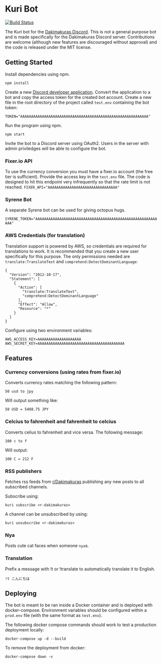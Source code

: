 # Kuri Bot

[![Build Status](https://drone.kuri.ws/api/badges/dakimakuri/kuri-bot/status.svg)](https://drone.kuri.ws/dakimakuri/kuri-bot)

The Kuri bot for the [Dakimakuras Discord](https://discord.gg/Ybb78PM). This is not a general purpose bot and is made specifically for the Dakimakuras Discord server. Contributions are welcome (although new features are discouraged without approval) and the code is released under the MIT license.

## Getting Started

Install dependencies using npm.

```npm install```

Create a new [Discord developer application](https://discordapp.com/developers/applications/). Convert the application to a bot and copy the access token for the created bot account. Create a new file in the root directory of the project called ```test.env``` containing the bot token:

```TOKEN="AAAAAAAAAAAAAAAAAAAAAAAAAAAAAAAAAAAAAAAAAAAAAAAAAAAAAAAAAAA"```

Run the program using npm.

```npm start```

Invite the bot to a Discord server using OAuth2. Users in the server with admin priviledges will be able to configure the bot.

### Fixer.io API

To use the currency conversion you must have a fixer.io account (the free tier is sufficient). Provide the access key in the ```test.env``` file. The code is designed to hit this endpoint very infrequently so that the rate limit is not reached.
```FIXER_API="AAAAAAAAAAAAAAAAAAAAAAAAAAAAAAAA"```

### Syrene Bot

A separate Syrene bot can be used for giving octopus hugs.

```SYRENE_TOKEN="AAAAAAAAAAAAAAAAAAAAAAAAAAAAAAAAAAAAAAAAAAAAAAAAAAAAAAAAAAA"```

### AWS Credentials (for translation)

Translation support is powered by AWS, so credentials are required for translations to work. It is recommended that you create a new user specifically for this purpose. The only permissions needed are `translate:TranslateText` and `comprehend:DetectDominantLanguage`:

```
{
  "Version": "2012-10-17",
  "Statement": [
    {
      "Action": [
        "translate:TranslateText",
        "comprehend:DetectDominantLanguage"
      ],
      "Effect": "Allow",
      "Resource": "*"
    }
  ]
}
```

Configure using two environment variables:

```
AWS_ACCESS_KEY=AAAAAAAAAAAAAAAAAAAA
AWS_SECRET_KEY=AAAAAAAAAAAAAAAAAAAAAAAAAAAAAAAAAAAAAAAA
```

## Features

### Currency conversions (using rates from fixer.io)

Converts currency rates matching the following pattern:

```50 usd to jpy```

Will output something like:

```50 USD = 5488.75 JPY```

### Celcius to fahrenheit and fahrenheit to celcius

Converts celius to fahrenheit and vice versa. The following message:

```100 c to f```

Will output:

```100 C = 212 F```

### RSS publishers

Fetches rss feeds from [r/Dakimakuras](https://www.reddit.com/r/Dakimakuras) publishing any new posts to all subscribed channels.

Subscribe using:

```kuri subscribe <r-dakimakuras>```

A channel can be unsubscribed by using:

```kuri unsubscribe <r-dakimakuras>```

### Nya

Posts cute cat faces when someone ```nya```s.

### Translation

Prefix a message with !t or !translate to automatically translate it to English.

```!t こんにちは```

## Deploying

The bot is meant to be ran inside a Docker container and is deployed with docker-compose. Environment variables should be configured within a ```prod.env``` file (with the same format as ```test.env```).

The following docker compose commands should work to test a production deployment locally:

```
docker-compose up -d --build
```

To remove the deployment from docker:

```
docker-compose down -v
```
